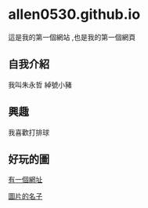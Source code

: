 # allen0530.github.io

這是我的第一個網站 ,也是我的第一個網頁

## 自我介紹
我叫朱永哲 綽號小豬

## 興趣
我喜歡打排球

## 好玩的圖

[有一個網址](https://moodle.mcu.edu.tw/)

[圖片的名子](https://www.google.com/url?sa=i&url=https%3A%2F%2Fkknews.cc%2Fgame%2Fqxnnkyb.html&psig=AOvVaw1Z1amQXEkb5uoZCNgIyG0u&ust=1614394470705000&source=images&cd=vfe&ved=0CAIQjRxqFwoTCMi_8J7Ghu8CFQAAAAAdAAAAABAV)
